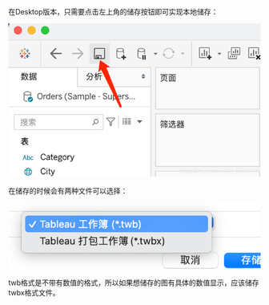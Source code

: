 在Desktop版本，只需要点击左上角的储存按钮即可实现本地储存：

![img.png](img.png)

在储存的时候会有两种文件可以选择：

![img_1.png](img_1.png)

twb格式是不带有数值的格式，所以如果想储存的图有具体的数值显示，应该储存twbx格式文件。